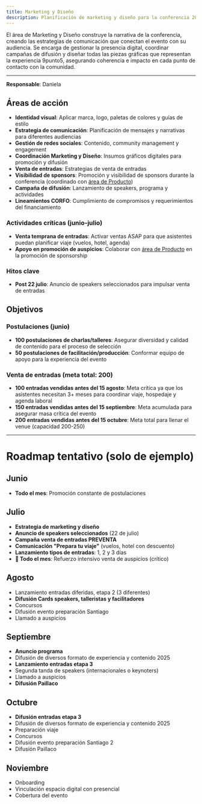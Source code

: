 ```yaml
---
title: Marketing y Diseño
description: Planificación de marketing y diseño para la conferencia 2025
---
```


El área de Marketing y Diseño construye la narrativa de la conferencia, creando las estrategias de comunicación que conectan el evento con su audiencia. Se encarga de gestionar la presencia digital, coordinar campañas de difusión y diseñar todas las piezas gráficas que representan la experiencia 9punto5, asegurando coherencia e impacto en cada punto de contacto con la comunidad.

---

**Responsable**: Daniela

## Áreas de acción

- **Identidad visual**: Aplicar marca, logo, paletas de colores y guías de estilo
- **Estrategia de comunicación**: Planificación de mensajes y narrativas para diferentes audiencias
- **Gestión de redes sociales**: Contenido, community management y engagement
- **Coordinación Marketing y Diseño**: Insumos gráficos digitales para promoción y difusión
- **Venta de entradas**: Estrategias de venta de entradas
- **Visibilidad de sponsors**: Promoción y visibilidad de sponsors durante la conferencia (coordinado con [área de Producto](/areas/producto/overview))
- **Campaña de difusión**: Lanzamiento de speakers, programa y actividades
- **Lineamientos CORFO**: Cumplimiento de compromisos y requerimientos del financiamiento


### Actividades críticas (junio-julio)
- **Venta temprana de entradas**: Activar ventas ASAP para que asistentes puedan planificar viaje (vuelos, hotel, agenda)
- **Apoyo en promoción de auspicios**: Colaborar con [área de Producto](/areas/producto/overview) en la promoción de sponsorship

### Hitos clave
- **Post 22 julio**: Anuncio de speakers seleccionados para impulsar venta de entradas

## Objetivos

### Postulaciones (junio)
- **100 postulaciones de charlas/talleres**: Asegurar diversidad y calidad de contenido para el proceso de selección
- **50 postulaciones de facilitación/producción**: Conformar equipo de apoyo para la experiencia del evento

### Venta de entradas (meta total: 200)
- **100 entradas vendidas antes del 15 agosto**: Meta crítica ya que los asistentes necesitan 3+ meses para coordinar viaje, hospedaje y agenda laboral
- **150 entradas vendidas antes del 15 septiembre**: Meta acumulada para asegurar masa crítica del evento
- **200 entradas vendidas antes del 15 octubre**: Meta total para llenar el venue (capacidad 200-250)

---

# Roadmap tentativo (solo de ejemplo)

## Junio

- **Todo el mes**: Promoción constante de postulaciones

## Julio

- **Estrategia de marketing y diseño**
- **Anuncio de speakers seleccionados** (22 de julio)
- **Campaña venta de entradas PREVENTA**
- **Comunicación "Prepara tu viaje"** (vuelos, hotel con descuento)
- **Lanzamiento tipos de entradas**: 1, 2 y 3 días
- **🚨 Todo el mes**: Refuerzo intensivo venta de auspicios (crítico)

## Agosto
- Lanzamiento entradas diferidas, etapa 2 (3 diferentes)
- **Difusión Cards speakers, talleristas y facilitadores**
- Concursos
- Difusión evento preparación Santiago
- Llamado a auspicios

## Septiembre
- **Anuncio programa**
- Difusión de diversos formato de experiencia y contenido 2025
- **Lanzamiento entradas etapa 3**
- Segunda tanda de speakers (internacionales o keynoters)
- Llamado a auspicios
- **Difusión Paillaco**

## Octubre
- **Difusión entradas etapa 3**
- Difusión de diversos formato de experiencia y contenido 2025
- Preparación viaje
- Concursos
- Difusión evento preparación Santiago 2
- Difusión Paillaco

## Noviembre
- Onboarding
- Vinculación espacio digital con presencial
- Cobertura del evento